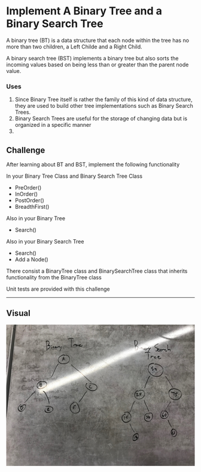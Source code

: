 # Implement A Binary Tree and a Binary Search Tree
A binary tree (BT) is a data structure that each node within the tree has no more than two children, a Left Childe and a Right Child. 

A binary search tree (BST) implements a binary tree but also sorts the incoming values based on being less than or greater than the parent node value.

### Uses
1. Since Binary Tree itself is rather the family of this kind of data structure, they are used to build other tree implementations such as Binary Search Trees.
2. Binary Search Trees are useful for the storage of changing data but is organized in a specific manner
3. 

## Challenge
After learning about BT and BST, implement the following functionality

In your Binary Tree Class and Binary Search Tree Class
* PreOrder()
* InOrder()
* PostOrder()
* BreadthFirst()

Also in your Binary Tree
* Search()

Also in your Binary Search Tree
* Search()
* Add a Node()

There consist a BinaryTree class and BinarySearchTree class that inherits functionality from the BinaryTree class

Unit tests are provided with this challenge
***
## Visual
![BinaryTree and BinarySearchTree whiteboard image](../../assets/bt_bst.jpg)